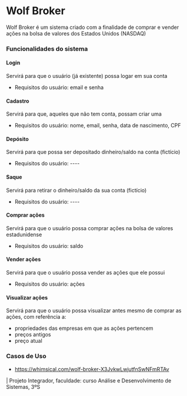 # Wolf Broker

Wolf Broker é um sistema criado com a finalidade de comprar e vender ações na bolsa de valores dos Estados Unidos (NASDAQ)

### Funcionalidades do sistema

#### Login
Servirá para que o usuário (já existente) possa logar em sua conta
* Requisitos do usuário: email e senha

#### Cadastro
Servirá para que, aqueles que não tem conta, possam criar uma
* Requisitos do usuário: nome, email, senha, data de nascimento, CPF

#### Depósito
Servirá para que possa ser depositado dinheiro/saldo na conta (fictício)
* Requisitos do usuário: ----

#### Saque
Servirá para retirar o dinheiro/saldo da sua conta (fictício)
* Requisitos do usuário: ----

#### Comprar ações
 Servirá para que o usuário possa comprar ações na bolsa de valores estadunidense
* Requisitos do usuário: saldo

#### Vender ações
Servirá para que o usuário possa vender as ações que ele possui
* Requisitos do usuário: ações

#### Visualizar ações
Servirá para que o usuário possa visualizar antes mesmo de comprar as ações, com referência a:
- propriedades das empresas em que as ações pertencem
- preços antigos
- preço atual


### Casos de Uso

- https://whimsical.com/wolf-broker-X3JvkwLwjutfnSwNFmRTAv





| Projeto Integrador, faculdade: curso Análise e Desenvolvimento de Sistemas, 3ºS